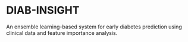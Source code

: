 # DIAB-INSIGHT
An ensemble learning-based system for early diabetes prediction using clinical data and feature importance analysis.
